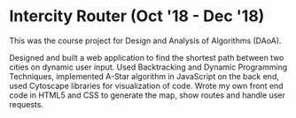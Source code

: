 # Intercity Router (Oct '18 - Dec '18)
This was the course project for Design and Analysis of Algorithms (DAoA).

Designed and built a web application to find the shortest path between two cities on dynamic user input. Used Backtracking and Dynamic Programming Techniques, implemented A-Star algorithm in JavaScript on the back end, used Cytoscape libraries for visualization of code. Wrote my own front end code in HTML5 and CSS to generate the map, show routes and handle user requests.
